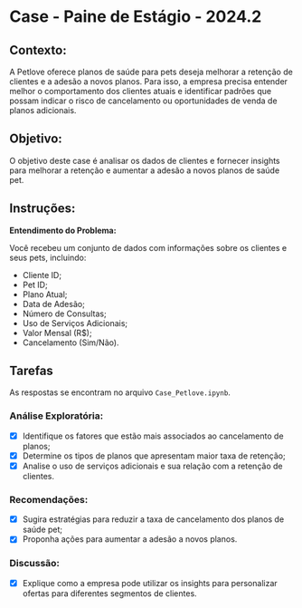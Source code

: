 # Case - Paine de Estágio - 2024.2

## Contexto:
A Petlove oferece planos de saúde para pets deseja melhorar a retenção de clientes e a adesão a novos planos. Para isso, a empresa precisa entender melhor o comportamento dos clientes atuais e identificar padrões que possam indicar o risco de cancelamento ou oportunidades de venda de planos adicionais.

## Objetivo:
O objetivo deste case é analisar os dados de clientes e fornecer insights para melhorar a retenção e aumentar a adesão a novos planos de saúde pet.

## Instruções:
**Entendimento do Problema:**

Você recebeu um conjunto de dados com informações sobre os clientes e seus pets, incluindo:
- Cliente ID;
- Pet ID;
- Plano Atual;
- Data de Adesão;
- Número de Consultas;
- Uso de Serviços Adicionais;
- Valor Mensal (R$);
- Cancelamento (Sim/Não).

## Tarefas
As respostas se encontram no arquivo `Case_Petlove.ipynb`.

### Análise Exploratória:
- [X] Identifique os fatores que estão mais associados ao cancelamento de planos;
- [X] Determine os tipos de planos que apresentam maior taxa de retenção;
- [X] Analise o uso de serviços adicionais e sua relação com a retenção de clientes.

### Recomendações:
- [X] Sugira estratégias para reduzir a taxa de cancelamento dos planos de saúde pet;
- [X] Proponha ações para aumentar a adesão a novos planos.

### Discussão:
- [X] Explique como a empresa pode utilizar os insights para personalizar ofertas para diferentes segmentos de clientes.